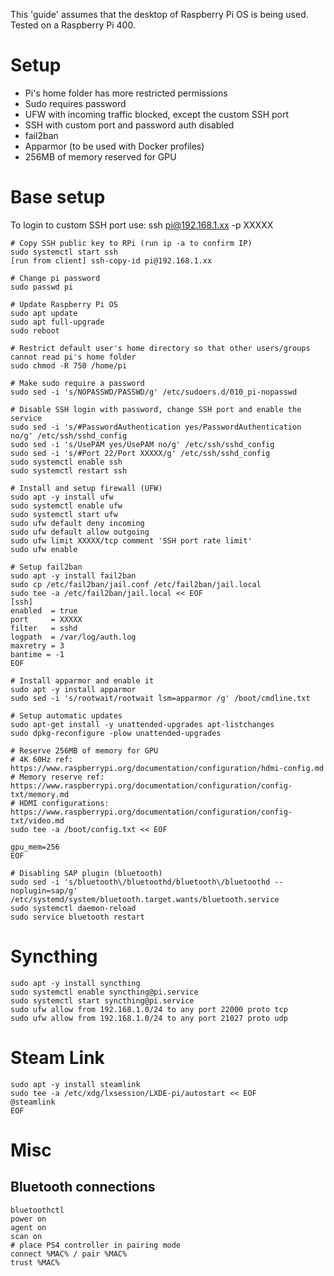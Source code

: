 This 'guide' assumes that the desktop of Raspberry Pi OS is being used.
Tested on a Raspberry Pi 400.

# Setup
- Pi's home folder has more restricted permissions
- Sudo requires password
- UFW with incoming traffic blocked, except the custom SSH port
- SSH with custom port and password auth disabled
- fail2ban
- Apparmor (to be used with Docker profiles)
- 256MB of memory reserved for GPU

# Base setup
To login to custom SSH port use: ssh pi@192.168.1.xx -p XXXXX

```
# Copy SSH public key to RPi (run ip -a to confirm IP)
sudo systemctl start ssh
[run from client] ssh-copy-id pi@192.168.1.xx

# Change pi password
sudo passwd pi

# Update Raspberry Pi OS
sudo apt update
sudo apt full-upgrade
sudo reboot

# Restrict default user's home directory so that other users/groups cannot read pi's home folder
sudo chmod -R 750 /home/pi

# Make sudo require a password
sudo sed -i 's/NOPASSWD/PASSWD/g' /etc/sudoers.d/010_pi-nopasswd

# Disable SSH login with password, change SSH port and enable the service
sudo sed -i 's/#PasswordAuthentication yes/PasswordAuthentication no/g' /etc/ssh/sshd_config
sudo sed -i 's/UsePAM yes/UsePAM no/g' /etc/ssh/sshd_config
sudo sed -i 's/#Port 22/Port XXXXX/g' /etc/ssh/sshd_config
sudo systemctl enable ssh
sudo systemctl restart ssh

# Install and setup firewall (UFW)
sudo apt -y install ufw
sudo systemctl enable ufw
sudo systemctl start ufw
sudo ufw default deny incoming
sudo ufw default allow outgoing
sudo ufw limit XXXXX/tcp comment 'SSH port rate limit'
sudo ufw enable

# Setup fail2ban
sudo apt -y install fail2ban
sudo cp /etc/fail2ban/jail.conf /etc/fail2ban/jail.local
sudo tee -a /etc/fail2ban/jail.local << EOF
[ssh]
enabled  = true
port     = XXXXX
filter   = sshd
logpath  = /var/log/auth.log
maxretry = 3
bantime = -1
EOF

# Install apparmor and enable it
sudo apt -y install apparmor
sudo sed -i 's/rootwait/rootwait lsm=apparmor /g' /boot/cmdline.txt

# Setup automatic updates
sudo apt-get install -y unattended-upgrades apt-listchanges
sudo dpkg-reconfigure -plow unattended-upgrades

# Reserve 256MB of memory for GPU
# 4K 60Hz ref: https://www.raspberrypi.org/documentation/configuration/hdmi-config.md
# Memory reserve ref: https://www.raspberrypi.org/documentation/configuration/config-txt/memory.md
# HDMI configurations: https://www.raspberrypi.org/documentation/configuration/config-txt/video.md
sudo tee -a /boot/config.txt << EOF

gpu_mem=256
EOF

# Disabling SAP plugin (bluetooth)
sudo sed -i 's/bluetooth\/bluetoothd/bluetooth\/bluetoothd --noplugin=sap/g' /etc/systemd/system/bluetooth.target.wants/bluetooth.service
sudo systemctl daemon-reload
sudo service bluetooth restart
```

# Syncthing
```
sudo apt -y install syncthing
sudo systemctl enable syncthing@pi.service
sudo systemctl start syncthing@pi.service
sudo ufw allow from 192.168.1.0/24 to any port 22000 proto tcp
sudo ufw allow from 192.168.1.0/24 to any port 21027 proto udp
```

# Steam Link
```
sudo apt -y install steamlink
sudo tee -a /etc/xdg/lxsession/LXDE-pi/autostart << EOF
@steamlink
EOF
```

# Misc
## Bluetooth connections
```
bluetoothctl
power on
agent on
scan on
# place PS4 controller in pairing mode
connect %MAC% / pair %MAC%
trust %MAC%
```
